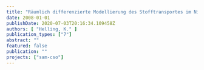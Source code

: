 ```yaml
---
title: "Räumlich differenzierte Modellierung des Stofftransportes im Niederschlagsabfluss von urbanen Flächen am Beispiel des Einzugsgebietes Ruschegraben, Berlin"
date: 2008-01-01
publishDate: 2020-07-03T20:16:34.109458Z
authors: [ "Helling, K." ]
publication_types: ["7"]
abstract: ""
featured: false
publication: ""
projects: ["sam-cso"]
---
```


